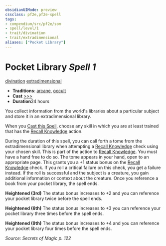 ```yaml
---
obsidianUIMode: preview
cssclass: pf2e,pf2e-spell
tags:
- compendium/src/pf2e/som
- spell/level/1
- trait/divination
- trait/extradimensional
aliases: ["Pocket Library"]
---
```

# Pocket Library *Spell 1*   
[divination](../../Rules/traits/divination.md)  [extradimensional](../../Rules/traits/extradimensional.md)  

- **Traditions**: [arcane](../../Rules/traits/arcane.md), [occult](../../Rules/traits/occult.md)
- **Cast** [>>>](../../Rules/core-rulebook/chapter-9-playing-the-game.md#Actions "Three-Action") 
- **Duration**24 hours

You collect information from the world's libraries about a particular subject and store it in an extradimensional library.

When you [Cast this Spell](../../Rules/actions/cast-a-spell.md), choose any skill in which you are at least trained that has the [Recall Knowledge](../../Rules/actions/recall-knowledge.md) action.

During the duration of this spell, you can call forth a tome from the extradimensional library when attempting a [Recall Knowledge](../../Rules/actions/recall-knowledge.md) check using your chosen skill. This is part of the action to [Recall Knowledge](../../Rules/actions/recall-knowledge.md). You must have a hand free to do so. The tome appears in your hand, open to an appropriate page. This grants you a +1 status bonus on the [Recall Knowledge](../../Rules/actions/recall-knowledge.md) check. If you roll a critical failure on this check, you get a failure instead. If the roll is successful and the subject is a creature, you gain additional information or context about the creature. Once you reference a book from your pocket library, the spell ends.

**Heightened (3rd)** The status bonus increases to +2 and you can reference your pocket library twice before the spell ends.

**Heightened (6th)** The status bonus increases to +3 you can reference your pocket library three times before the spell ends.

**Heightened (9th)** The status bonus increases to +4 and you can reference your pocket library four times before the spell ends.

*Source: Secrets of Magic p. 122*
